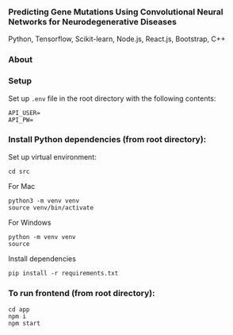 ### Predicting Gene Mutations Using Convolutional Neural Networks for Neurodegenerative Diseases

Python, Tensorflow, Scikit-learn, Node.js, React.js, Bootstrap, C++

### About


### Setup
Set up ```.env``` file in the root directory with the following contents:
```
API_USER=
API_PW=
```

### Install Python dependencies (from root directory):

Set up virtual environment:
```
cd src
```

For Mac
```
python3 -m venv venv
source venv/bin/activate
```

For Windows
```
python -m venv venv
source 
```


Install dependencies
```
pip install -r requirements.txt
```

### To run frontend (from root directory):
```
cd app
npm i
npm start
```
